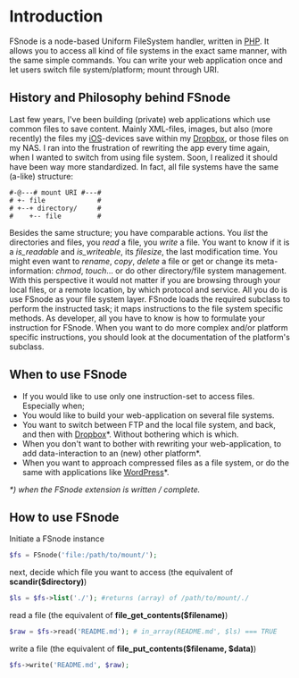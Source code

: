 # Introduction
FSnode is a node-based Uniform FileSystem handler, written in [PHP](http://php.net/). It allows you to access all kind of file systems in the exact same manner, with the same simple commands. You can write your web application once and let users switch file system/platform; mount through URI.

## History and Philosophy behind FSnode
Last few years, I've been building (private) web applications which use common files to save content. Mainly XML-files, images, but also (more recently) the files my [iOS](http://www.apple.com/ios/)-devices save within my [Dropbox](http://www.dropbox.com/), or those files on my NAS. I ran into the frustration of rewriting the app every time again, when I wanted to switch from using file system. Soon, I realized it should have been way more standardized.
In fact, all file systems have the same (a-like) structure:
```text
#-@---# mount URI #---#
# +- file             #
# +--+ directory/     #
#    +-- file         #
```
Besides the same structure; you have comparable actions. You _list_ the directories and files, you _read_ a file, you _write_ a file. You want to know if it is a *is_readable* and *is_writeable*, its _filesize_, the last modification time. You might even want to _rename_, _copy_, _delete_ a file or get or change its meta-information: _chmod_, _touch_... or do other directory/file system management.
With this perspective it would not matter if you are browsing through your local files, or a remote location, by which protocol and service. All you do is use FSnode as your file system layer. FSnode loads the required subclass to perform the instructed task; it maps instructions to the file system specific methods. As developer, all you have to know is how to formulate your instruction for FSnode.
When you want to do more complex and/or platform specific instructions, you should look at the documentation of the platform's subclass.

## When to use FSnode
- If you would like to use only one instruction-set to access files. Especially when;
- You would like to build your web-application on several file systems.
- You want to switch between FTP and the local file system, and back, and then with [Dropbox](http://www.dropbox.com/)*. Without bothering which is which.
- When you don't want to bother with rewriting your web-application, to add data-interaction to an (new) other platform*. 
- When you want to approach compressed files as a file system, or do the same with applications like [WordPress](http://www.wordpress.org/)*.

_*) when the FSnode extension is written / complete._

## How to use FSnode
Initiate a FSnode instance
```php
$fs = FSnode('file:/path/to/mount/');
```
next, decide which file you want to access (the equivalent of **scandir($directory)**)
```php
$ls = $fs->list('./'); #returns (array) of /path/to/mount/./
```
read a file (the equivalent of **file_get_contents($filename)**)
```php
$raw = $fs->read('README.md'); # in_array(README.md', $ls) === TRUE
```
write a file (the equivalent of **file_put_contents($filename, $data)**)
```php
$fs->write('README.md', $raw);
```
